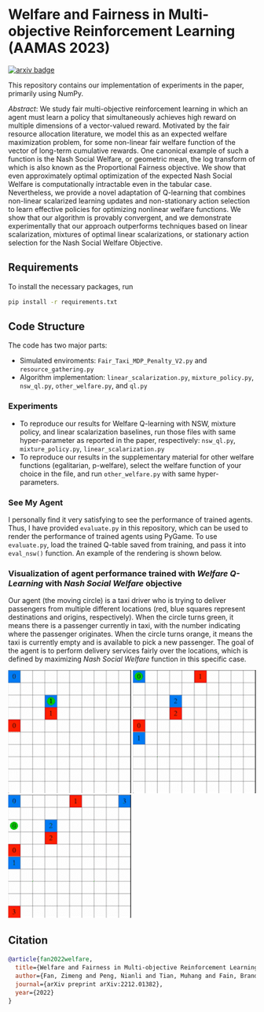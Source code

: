 # Welfare and Fairness in Multi-objective Reinforcement Learning (AAMAS 2023)
[![arxiv badge](https://img.shields.io/badge/arXiv-2212.01382-red)](https://arxiv.org/pdf/2212.01382.pdf)

This repository contains our implementation of experiments in the paper, primarily using NumPy.

_Abstract_:  We study fair multi-objective reinforcement learning in which an agent must learn a policy that simultaneously achieves high reward on multiple dimensions of a vector-valued reward. Motivated by the fair resource allocation literature, we model this as an expected welfare maximization problem, for some non-linear fair welfare function of the vector of long-term cumulative rewards. One canonical example of such a function is the Nash Social Welfare, or geometric mean, the log transform of which is also known as the Proportional Fairness objective. We show that even approximately optimal optimization of the expected Nash Social Welfare is computationally intractable even in the tabular case. Nevertheless, we provide a novel adaptation of Q-learning that combines non-linear scalarized learning updates and non-stationary action selection to learn effective policies for optimizing nonlinear welfare functions. We show that our algorithm is provably convergent, and we demonstrate experimentally that our approach outperforms techniques based on linear scalarization, mixtures of optimal linear scalarizations, or stationary action selection for the Nash Social Welfare Objective.

## Requirements
To install the necessary packages, run 
```bash
pip install -r requirements.txt
```

## Code Structure
The code has two major parts:
* Simulated enviroments: `Fair_Taxi_MDP_Penalty_V2.py` and `resource_gathering.py`
* Algorithm implementation: `linear_scalarization.py`, `mixture_policy.py`, `nsw_ql.py`, `other_welfare.py`, and `ql.py`

### Experiments
* To reproduce our results for Welfare Q-learning with NSW, mixture policy, and linear scalarization baselines, run those files with same hyper-parameter as reported in the paper, respectively: `nsw_ql.py`, `mixture_policy.py`, `linear_scalarization.py`
* To reproduce our results in the supplementary material for other welfare functions (egalitarian, p-welfare), select the welfare function of your choice in the file, and run `other_welfare.py` with same hyper-parameters.

### See My Agent
I personally find it very satisfying to see the performance of trained agents. Thus, I have provided `evaluate.py` in this repository, which can be used to render the performance of trained agents using PyGame. To use `evaluate.py`, load the trained Q-table saved from training, and pass it into `eval_nsw()` function. An example of the rendering is shown below.

### Visualization of agent performance trained with *Welfare Q-Learning* with *Nash Social Welfare* objective

Our agent (the moving circle) is a taxi driver who is trying to deliver passengers from multiple different locations (red, blue squares represent destinations and origins, respectively). When the circle turns green, it means there is a passenger currently in taxi, with the number indicating where the passenger originates. When the circle turns orange, it means the taxi is currently empty and is available to pick a new passenger. The goal of the agent is to perform delivery services fairly over the locations, which is defined by maximizing *Nash Social Welfare* function in this specific case.

<img src="img/2.gif" width="250" height="250"/> <img src="img/3.gif" width="250" height="250"/> <img src="img/4.gif" width="250" height="250"/>


## Citation
```BibTex
@article{fan2022welfare,
  title={Welfare and Fairness in Multi-objective Reinforcement Learning},
  author={Fan, Zimeng and Peng, Nianli and Tian, Muhang and Fain, Brandon},
  journal={arXiv preprint arXiv:2212.01382},
  year={2022}
}
```
